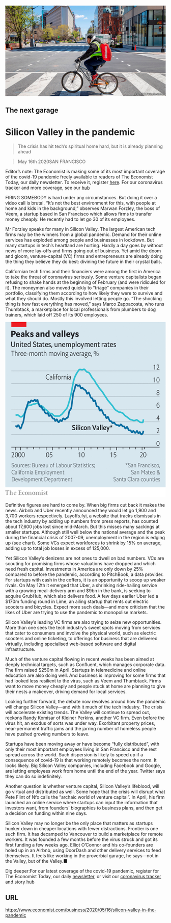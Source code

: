 ![](./images/20200516_WBP002_0.jpg)

## The next garage

# Silicon Valley in the pandemic

> The crisis has hit tech’s spiritual home hard, but it is already planning ahead

> May 16th 2020SAN FRANCISCO

Editor’s note: The Economist is making some of its most important coverage of the covid-19 pandemic freely available to readers of The Economist Today, our daily newsletter. To receive it, register [here](https://www.economist.com//newslettersignup). For our coronavirus tracker and more coverage, see our [hub](https://www.economist.com//coronavirus)

FIRING SOMEBODY is hard under any circumstances. But doing it over a video call is brutal. “It’s not the best environment for this, with people at home and kids in the background,” observes Marwan Forzley, the boss of Veem, a startup based in San Francisco which allows firms to transfer money cheaply. He recently had to let go 30 of its employees.

Mr Forzley speaks for many in Silicon Valley. The largest American tech firms may be the winners from a global pandemic. Demand for their online services has exploded among people and businesses in lockdown. But many startups in tech’s heartland are hurting. Hardly a day goes by without news of more lay-offs and firms going out of business. Yet amid the doom and gloom, venture-capital (VC) firms and entrepreneurs are already doing the thing they believe they do best: divining the future in their crystal balls.

Californian tech firms and their financiers were among the first in America to take the threat of coronavirus seriously. Some venture capitalists began refusing to shake hands at the beginning of February (and were ridiculed for it). The moneymen also moved quickly to “triage” companies in their portfolio, classifying them according to how likely they were to survive and what they should do. Mostly this involved letting people go. “The shocking thing is how fast everything has moved,” says Marco Zappacosta, who runs Thumbtack, a marketplace for local professionals from plumbers to dog trainers, which laid off 250 of its 900 employees.

![](./images/20200516_WBC593.png)

Definitive figures are hard to come by. When big firms cut back it makes the news. Airbnb and Uber recently announced they would let go 1,900 and 3,700 workers respectively. Layoffs.fyi, a website that tracks dismissals in the tech industry by adding up numbers from press reports, has counted about 17,600 jobs lost since mid-March. But this misses many sackings at smaller startups. Although still well below the national average and the peak during the financial crisis of 2007-09, unemployment in the region is edging up (see chart). Some VCs expect workforces to shrink by 15% on average, adding up to total job losses in excess of 125,000.

Yet Silicon Valley’s denizens are not ones to dwell on bad numbers. VCs are scouting for promising firms whose valuations have dropped and which need fresh capital. Investments in America are only down by 25% compared to before the pandemic, according to PitchBook, a data provider. For startups with cash in the coffers, it is an opportunity to scoop up weaker rivals. On May 12th it emerged that Uber, a shrinking ride-hailing service with a growing meal-delivery arm and $9bn in the bank, is seeking to acquire GrubHub, which also delivers food. A few days earlier Uber led a $170m funding round in Lime, an ailing startup that rents out electric scooters and bicycles. Expect more such deals—and more criticism that the likes of Uber are trying to use the pandemic to monopolise markets.

Silicon Valley’s leading VC firms are also trying to seize new opportunities. More than one sees the tech industry’s sweet spots moving from services that cater to consumers and involve the physical world, such as electric scooters and online ticketing, to offerings for business that are delivered virtually, including specialised web-based software and digital infrastructure.

Much of the venture capital flowing in recent weeks has been aimed at deeply technical targets, such as Confluent, which manages corporate data. The firm raised $250m in April. Startups in telemedicine and online education are also doing well. And business is improving for some firms that had looked less resilient to the virus, such as Veem and Thumbtack. Firms want to move money cheaply and people stuck at home are planning to give their nests a makeover, driving demand for local services.

Looking further forward, the debate now revolves around how the pandemic will change Silicon Valley—and with it much of the tech industry. The crisis will accelerate existing trends. The Valley will continue to spread out, reckons Randy Komisar of Kleiner Perkins, another VC firm. Even before the virus hit, an exodus of sorts was under way. Exorbitant property prices, near-permanent traffic jams and the jarring number of homeless people have pushed growing numbers to leave.

Startups have been moving away or have become “fully distributed”, with only their most important employees living in San Francisco and the rest spread across the world. Such dispersion is likely to speed up if a consequence of covid-19 is that working remotely becomes the norm. It looks likely. Big Silicon Valley companies, including Facebook and Google, are letting employees work from home until the end of the year. Twitter says they can do so indefinitely.

Another question is whether venture capital, Silicon Valley’s lifeblood, will go virtual and distributed as well. Some hope that the crisis will disrupt what Pete Flint of Nfx calls the “archaic world of venture capital”. In April, his firm launched an online service where startups can input the information that investors want, from founders’ biographies to business plans, and then get a decision on funding within nine days.

Silicon Valley may no longer be the only place that matters as startups hunker down in cheaper locations with fewer distractions. Frontier is one such firm. It has decamped to Vancouver to build a marketplace for remote workers. It was founded a few months before the virus struck and got its first funding a few weeks ago. Elliot O’Connor and his co-founders are holed up in an Airbnb, using DoorDash and other delivery services to feed themselves. It feels like working in the proverbial garage, he says—not in the Valley, but of the Valley.■

Dig deeper:For our latest coverage of the covid-19 pandemic, register for The Economist Today, our daily [newsletter](https://www.economist.com//newslettersignup), or visit our [coronavirus tracker and story hub](https://www.economist.com//coronavirus)

## URL

https://www.economist.com/business/2020/05/16/silicon-valley-in-the-pandemic
